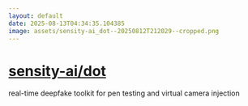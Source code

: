 ```yaml
---
layout: default
date: 2025-08-13T04:34:35.104385
image: assets/sensity-ai_dot--20250812T212029--cropped.png
---
```


# [sensity-ai/dot](https://github.com/sensity-ai/dot)

real-time deepfake toolkit for pen testing and virtual camera injection
